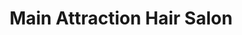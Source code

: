 ---
title: "Main Attraction Hair Salon"
url: /tomahawk/main-attraction-hair-salon/
shop: hairdresser
---